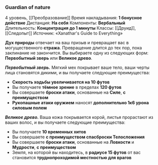 ### Guardian of nature

4 уровень, [[Преобразование]]
Время накладывания: **1 бонусное действие**
Дистанция: **На себя**
Компоненты: **Вербальный**
Длительность: **Концентрация до 1 минуты**
Классы: [[Друид]], [[Следопыт]]
Источник: «Xanathar's Guide to Everything»

**Дух природы** отвечает на ваш призыв и превращает вас в могущественного **стража**. Превращение длится до тех пор, пока заклинание не закончится. Вы выбираете одну из следующих форм: **Первобытный зверь** или **Великое древо**.

**_Первобытный зверь._** Мягкий мех покрывает ваше тело, ваши черты лица становятся дикими, и вы получаете следующие преимущества:
- **Скорость ходьбы увеличивается на 10 футов**
- Вы получаете **тёмное зрение** в пределах **120 футов**
- Вы совершаете **броски атаки**, основанные на **Силе**, **с преимуществом**
- **Рукопашные атаки оружием** наносят **дополнительно 1к6 урона силовым полем**

**_Великое древо._** Ваша кожа покрывается корой, листья прорастают из ваших волос, и вы получаете следующие преимущества:
- Вы получаете **10 временных хитов**
- Вы совершаете **с преимуществом спасброски Телосложения**
- Вы совершаете **броски атаки**, основанные на **Ловкости** и **Мудрости**, **с преимуществом**
- Земля, на которой вы находитесь, в **радиусе 15 футов** от вас становится **труднопроходимой местностью для врагов**